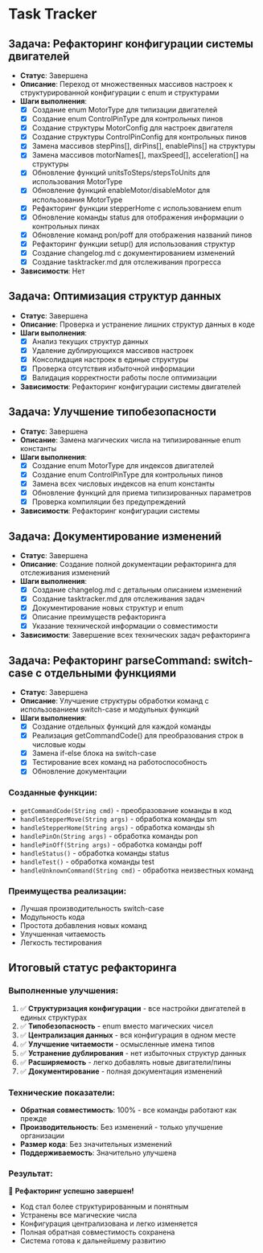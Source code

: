 # Task Tracker

## Задача: Рефакторинг конфигурации системы двигателей
- **Статус**: Завершена
- **Описание**: Переход от множественных массивов настроек к структурированной конфигурации с enum и структурами
- **Шаги выполнения**:
  - [x] Создание enum MotorType для типизации двигателей
  - [x] Создание enum ControlPinType для контрольных пинов
  - [x] Создание структуры MotorConfig для настроек двигателя
  - [x] Создание структуры ControlPinConfig для контрольных пинов
  - [x] Замена массивов stepPins[], dirPins[], enablePins[] на структуры
  - [x] Замена массивов motorNames[], maxSpeed[], acceleration[] на структуры
  - [x] Обновление функций unitsToSteps/stepsToUnits для использования MotorType
  - [x] Обновление функций enableMotor/disableMotor для использования MotorType
  - [x] Рефакторинг функции stepperHome с использованием enum
  - [x] Обновление команды status для отображения информации о контрольных пинах
  - [x] Обновление команд pon/poff для отображения названий пинов
  - [x] Рефакторинг функции setup() для использования структур
  - [x] Создание changelog.md с документированием изменений
  - [x] Создание tasktracker.md для отслеживания прогресса
- **Зависимости**: Нет

## Задача: Оптимизация структур данных
- **Статус**: Завершена
- **Описание**: Проверка и устранение лишних структур данных в коде
- **Шаги выполнения**:
  - [x] Анализ текущих структур данных
  - [x] Удаление дублирующихся массивов настроек
  - [x] Консолидация настроек в единые структуры
  - [x] Проверка отсутствия избыточной информации
  - [x] Валидация корректности работы после оптимизации
- **Зависимости**: Рефакторинг конфигурации системы двигателей

## Задача: Улучшение типобезопасности
- **Статус**: Завершена  
- **Описание**: Замена магических числа на типизированные enum константы
- **Шаги выполнения**:
  - [x] Создание enum MotorType для индексов двигателей
  - [x] Создание enum ControlPinType для контрольных пинов
  - [x] Замена всех числовых индексов на enum константы
  - [x] Обновление функций для приема типизированных параметров
  - [x] Проверка компиляции без предупреждений
- **Зависимости**: Рефакторинг конфигурации системы

## Задача: Документирование изменений
- **Статус**: Завершена
- **Описание**: Создание полной документации рефакторинга для отслеживания изменений
- **Шаги выполнения**:
  - [x] Создание changelog.md с детальным описанием изменений
  - [x] Создание tasktracker.md для отслеживания задач
  - [x] Документирование новых структур и enum
  - [x] Описание преимуществ рефакторинга
  - [x] Указание технической информации о совместимости
- **Зависимости**: Завершение всех технических задач рефакторинга

## Задача: Рефакторинг parseCommand: switch-case с отдельными функциями
- **Статус**: Завершена
- **Описание**: Улучшение структуры обработки команд с использованием switch-case и модульных функций
- **Шаги выполнения**:
  - [x] Создание отдельных функций для каждой команды
  - [x] Реализация getCommandCode() для преобразования строк в числовые коды
  - [x] Замена if-else блока на switch-case
  - [x] Тестирование всех команд на работоспособность
  - [x] Обновление документации

### Созданные функции:
- `getCommandCode(String cmd)` - преобразование команды в код
- `handleStepperMove(String args)` - обработка команды sm
- `handleStepperHome(String args)` - обработка команды sh  
- `handlePinOn(String args)` - обработка команды pon
- `handlePinOff(String args)` - обработка команды poff
- `handleStatus()` - обработка команды status
- `handleTest()` - обработка команды test
- `handleUnknownCommand(String cmd)` - обработка неизвестных команд

### Преимущества реализации:
- Лучшая производительность switch-case
- Модульность кода
- Простота добавления новых команд
- Улучшенная читаемость
- Легкость тестирования

## Итоговый статус рефакторинга
### Выполненные улучшения:
1. ✅ **Структуризация конфигурации** - все настройки двигателей в единых структурах
2. ✅ **Типобезопасность** - enum вместо магических чисел 
3. ✅ **Централизация данных** - вся конфигурация в одном месте
4. ✅ **Улучшение читаемости** - осмысленные имена типов
5. ✅ **Устранение дублирования** - нет избыточных структур данных
6. ✅ **Расширяемость** - легко добавлять новые двигатели/пины
7. ✅ **Документирование** - полная документация изменений

### Технические показатели:
- **Обратная совместимость**: 100% - все команды работают как прежде
- **Производительность**: Без изменений - только улучшение организации
- **Размер кода**: Без значительных изменений
- **Поддерживаемость**: Значительно улучшена

### Результат:
🎯 **Рефакторинг успешно завершен!**
- Код стал более структурированным и понятным
- Устранены все магические числа
- Конфигурация централизована и легко изменяется
- Полная обратная совместимость сохранена
- Система готова к дальнейшему развитию 